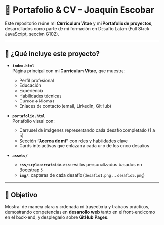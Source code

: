 # 📂 Portafolio & CV – Joaquín Escobar

Este repositorio reúne mi **Curriculum Vitae** y mi **Portafolio de proyectos**, desarrollados como parte de mi formación en Desafío Latam (Full Stack JavaScript, sección G102).

---

## 📖 ¿Qué incluye este proyecto?

- **`index.html`**  
  Página principal con mi **Curriculum Vitae**, que muestra:
  - Perfil profesional  
  - Educación  
  - Experiencia  
  - Habilidades técnicas  
  - Cursos e idiomas  
  - Enlaces de contacto (email, LinkedIn, GitHub)

- **`portafolio.html`**  
  Portafolio visual con:
  - Carrusel de imágenes representando cada desafío completado (1 a 5)  
  - Sección **“Acerca de mí”** con roles y habilidades clave  
  - Cards interactivas que enlazan a cada uno de los cinco desafíos

- **`assets/`**  
  - **`css/stylePortafolio.css`**: estilos personalizados basados en Bootstrap 5  
  - **`img/`**: capturas de cada desafío (`desafio1.png` … `desafio5.png`)
---

## 🎯 Objetivo

Mostrar de manera clara y ordenada mi trayectoria y trabajos prácticos, demostrando competencias en **desarrollo web** tanto en el front-end como en el back-end, y desplegarlo sobre **GitHub Pages**.

